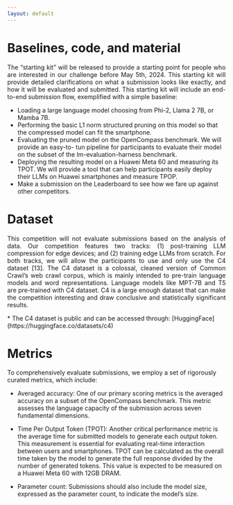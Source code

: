 ```yaml
---
layout: default
---
```


# Baselines, code, and material

<p style='text-align: justify;'>
The “starting kit” will be released to provide a starting point for people who are interested in our challenge before May 5th, 2024. This starting kit will provide detailed clarifications on what a submission looks like exactly, and how it will be evaluated and submitted. This starting kit will include an end-to-end submission flow, exemplified with a simple baseline:
 </p>

* Loading a large language model choosing from Phi-2, Llama 2 7B, or Mamba 7B.
* Performing the basic L1 norm structured pruning on this model so that the compressed model can fit the smartphone.
* Evaluating the pruned model on the OpenCompass benchmark. We will provide an easy-to- tun pipeline for participants to evaluate their model on the subset of the lm-evaluation-harness benchmark.
* Deploying the resulting model on a Huawei Meta 60 and measuring its TPOT. We will provide a tool that can help participants easily deploy their LLMs on Huawei smartphones and measure TPOP.
* Make a submission on the Leaderboard to see how we fare up against other competitors.

# Dataset

<p style='text-align: justify;'>
This competition will not evaluate submissions based on the analysis of data. Our competition features two tracks: (1) post-training LLM compression for edge devices; and (2) training edge LLMs from scratch. For both tracks, we will allow the participants to use and only use the C4 dataset [13]. The C4 dataset is a colossal, cleaned version of Common Crawl’s web crawl corpus, which is mainly intended to pre-train language models and word representations. Language models like MPT-7B and T5 are pre-trained with C4 dataset. C4 is a large enough dataset that can make the competition interesting and draw conclusive and statistically significant results.  </p> 
* The C4 dataset is public and can be accessed through: [HuggingFace](https://huggingface.co/datasets/c4)
<br>

# Metrics

<p style='text-align: justify;'>

To comprehensively evaluate submissions, we employ a set of rigorously curated metrics, which include:

* Averaged accuracy: One of our primary scoring metrics is the averaged accuracy on a subset of the OpenCompass benchmark. This metric assesses the language capacity of the submission across seven fundamental dimensions.

* Time Per Output Token (TPOT): Another critical performance metric is the average time for submitted models to generate each output token. This measurement is essential for evaluating real-time interaction between users and smartphones. TPOT can be calculated as the overall time taken by the model to generate the full response divided by the number of generated tokens. This value is expected to be measured on a Huawei Meta 60 with 12GB DRAM.

* Parameter count: Submissions should also include the model size, expressed as the parameter count, to indicate the model’s size.

</p>


